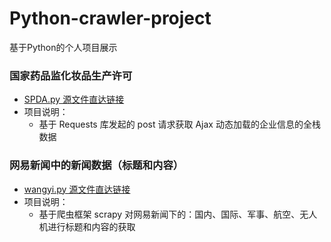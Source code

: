 # Python-crawler-project

基于Python的个人项目展示<br>

###  国家药品监化妆品生产许可
- [SPDA.py 源文件直达链接](https://github.com/AsuraNaraka/Python-crawler-project/blob/672a888015a652813d0ae202d3cc25f4258842dc/%E5%9B%BD%E5%AE%B6%E8%8D%AF%E5%93%81%E7%9B%91%E5%8C%96%E5%A6%86%E5%93%81%E7%94%9F%E4%BA%A7%E8%AE%B8%E5%8F%AF/SPDA.py)
- 项目说明：
  - 基于 Requests 库发起的 post 请求获取 Ajax 动态加载的企业信息的全栈数据


###  网易新闻中的新闻数据（标题和内容）
- [wangyi.py 源文件直达链接](https://github.com/AsuraNaraka/Python-crawler-project/blob/c7ef963df95f1a14f9cdb8c56305dacbd0568bb9/wangyiPro/wangyiPro/spiders/wangyi.py)
- 项目说明：
  - 基于爬虫框架 scrapy 对网易新闻下的：国内、国际、军事、航空、无人机进行标题和内容的获取

